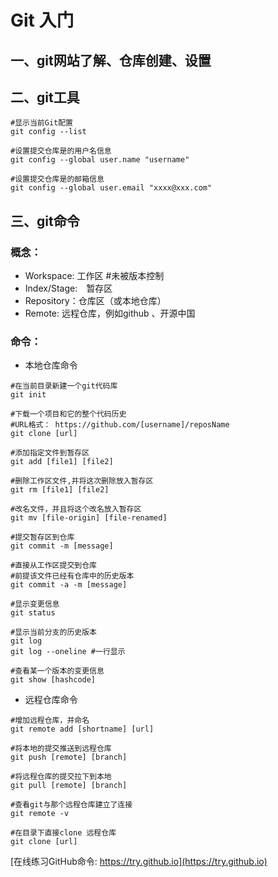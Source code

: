 # Git 入门
## 一、git网站了解、仓库创建、设置
## 二、git工具

	#显示当前Git配置
	git config --list

	#设置提交仓库是的用户名信息
	git config --global user.name "username"

	#设置提交仓库是的邮箱信息
	git config --global user.email "xxxx@xxx.com"

## 三、git命令

### 概念：
- Workspace: 工作区   #未被版本控制
- Index/Stage:　暂存区 
- Repository：仓库区（或本地仓库）
- Remote: 远程仓库，例如github 、开源中国

### 命令：	
- 本地仓库命令
```	
#在当前目录新建一个git代码库
git init

#下载一个项目和它的整个代码历史
#URL格式： https://github.com/[username]/reposName
git clone [url]

#添加指定文件到暂存区
git add [file1] [file2]

#删除工作区文件,并将这次删除放入暂存区
git rm [file1] [file2]

#改名文件，并且将这个改名放入暂存区
git mv [file-origin] [file-renamed]

#提交暂存区到仓库
git commit -m [message]

#直接从工作区提交到仓库
#前提该文件已经有仓库中的历史版本
git commit -a -m [message]

#显示变更信息
git status

#显示当前分支的历史版本
git log
git log --oneline #一行显示

#查看某一个版本的变更信息
git show [hashcode]
```
- 远程仓库命令
```
#增加远程仓库，并命名
git remote add [shortname] [url]

#将本地的提交推送到远程仓库
git push [remote] [branch]

#将远程仓库的提交拉下到本地
git pull [remote] [branch]

#查看git与那个远程仓库建立了连接
git remote -v

#在目录下直接clone 远程仓库
git clone [url]
```

[在线练习GitHub命令: https://try.github.io](https://try.github.io)

